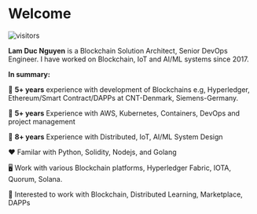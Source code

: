 # Welcome 

![visitors](https://visitor-badge.laobi.icu/badge?page_id=lamnd09)

**Lam Duc Nguyen** is a Blockchain Solution Architect, Senior DevOps Engineer. I have worked on Blockchain, IoT and AI/ML systems since 2017. 

**In summary:**

:rocket: **5+ years** experience with development of Blockchains e.g, Hyperledger, Ethereum/Smart Contract/DAPPs at CNT-Denmark, Siemens-Germany.

:rocket: **5+ years** Experience with AWS, Kubernetes, Containers, DevOps and project management 

:rocket: **8+ years** Experience with Distributed, IoT, AI/ML System Design 

:hearts: Familar with Python, Solidity, Nodejs, and Golang

:desktop_computer: Work with various Blockchain platforms, Hyperledger Fabric, IOTA, Quorum, Solana. 

:notebook_with_decorative_cover: Interested to work with Blockchain, Distributed Learning, Marketplace, DAPPs
